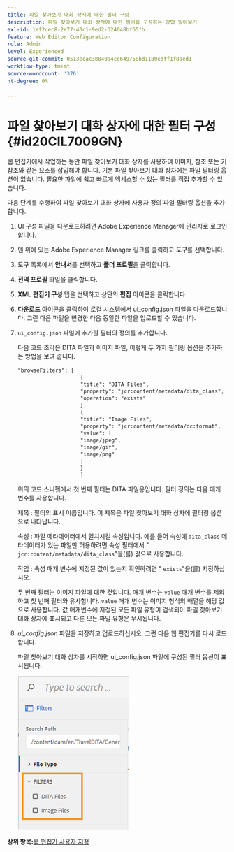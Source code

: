 ```yaml
---
title: 파일 찾아보기 대화 상자에 대한 필터 구성
description: 파일 찾아보기 대화 상자에 대한 필터를 구성하는 방법 알아보기
exl-id: 1ef2cec8-2e77-40c1-9ed2-324048bf65fb
feature: Web Editor Configuration
role: Admin
level: Experienced
source-git-commit: 0513ecac38840a4cc649758bd1180edff1f8aed1
workflow-type: tm+mt
source-wordcount: '376'
ht-degree: 0%

---
```


# 파일 찾아보기 대화 상자에 대한 필터 구성 {#id20CIL7009GN}

웹 편집기에서 작업하는 동안 파일 찾아보기 대화 상자를 사용하여 이미지, 참조 또는 키 참조와 같은 요소를 삽입해야 합니다. 기본 파일 찾아보기 대화 상자에는 파일 필터링 옵션이 없습니다. 필요한 파일에 쉽고 빠르게 액세스할 수 있는 필터를 직접 추가할 수 있습니다.

다음 단계를 수행하여 파일 찾아보기 대화 상자에 사용자 정의 파일 필터링 옵션을 추가합니다.

1. UI 구성 파일을 다운로드하려면 Adobe Experience Manager에 관리자로 로그인합니다.

1. 맨 위에 있는 Adobe Experience Manager 링크를 클릭하고 **도구**&#x200B;를 선택합니다.
1. 도구 목록에서 **안내서**&#x200B;를 선택하고 **폴더 프로필**&#x200B;을 클릭합니다.
1. **전역 프로필** 타일을 클릭합니다.
1. **XML 편집기 구성** 탭을 선택하고 상단의 **편집** 아이콘을 클릭합니다
1. **다운로드** 아이콘을 클릭하여 로컬 시스템에서 ui\_config.json 파일을 다운로드합니다. 그런 다음 파일을 변경한 다음 동일한 파일을 업로드할 수 있습니다.
1. `ui_config.json` 파일에 추가할 필터의 정의를 추가합니다.

   다음 코드 조각은 DITA 파일과 이미지 파일, 이렇게 두 가지 필터링 옵션을 추가하는 방법을 보여 줍니다.

   ```
   "browseFilters": [
                       {
                       "title": "DITA Files",
                       "property": "jcr:content/metadata/dita_class",
                       "operation": "exists"
                       },
                       {
                       "title": "Image Files",
                       "property": "jcr:content/metadata/dc:format",
                       "value": [
                       "image/jpeg",
                       "image/gif",
                       "image/png"
                       ]
                       }
                       ]
   ```

   위의 코드 스니펫에서 첫 번째 필터는 DITA 파일용입니다. 필터 정의는 다음 매개 변수를 사용합니다.

   제목
:   필터의 표시 이름입니다. 이 제목은 파일 찾아보기 대화 상자에 필터링 옵션으로 나타납니다.

   속성
:   파일 메타데이터에서 일치시킬 속성입니다. 예를 들어 속성에 `dita_class` 메타데이터가 있는 파일만 허용하려면 속성 필터에서 &quot; `jcr:content/metadata/dita_class`&quot;을(를) 값으로 사용합니다.

   작업
:   속성 매개 변수에 지정된 값이 있는지 확인하려면 &quot; `exists`&quot;을(를) 지정하십시오.

   두 번째 필터는 이미지 파일에 대한 것입니다. 매개 변수는 `value` 매개 변수를 제외하고 첫 번째 필터와 유사합니다. `value` 매개 변수는 이미지 형식의 배열을 해당 값으로 사용합니다. 값 매개변수에 지정된 모든 파일 유형이 검색되어 파일 찾아보기 대화 상자에 표시되고 다른 모든 파일 유형은 무시됩니다.

1. *ui\_config.json* 파일을 저장하고 업로드하십시오. 그런 다음 웹 편집기를 다시 로드합니다.

   파일 찾아보기 대화 상자를 시작하면 ui\_config.json 파일에 구성된 필터 옵션이 표시됩니다.

   ![](assets/file-browse-custom-filters.png)


**상위 항목:**[&#x200B;웹 편집기 사용자 지정](conf-web-editor.md)
